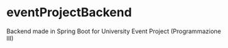 # eventProjectBackend
Backend made in Spring Boot for University Event Project (Programmazione III)

